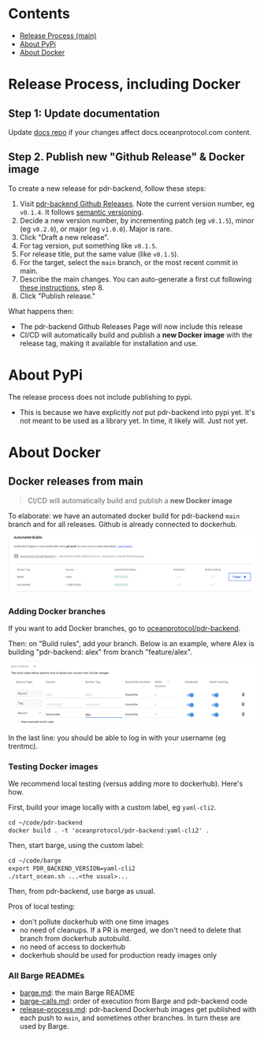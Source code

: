 <!--
Copyright 2023 Ocean Protocol Foundation
SPDX-License-Identifier: Apache-2.0
-->

# Contents

- [Release Process (main)](#release-process-including-docker)
- [About PyPi](#about-pypi)
- [About Docker](#about-docker)

# Release Process, including Docker

## Step 1: Update documentation

Update [docs repo](https://github.com/oceanprotocol/docs) if your changes affect docs.oceanprotocol.com content.

## Step 2. Publish new "Github Release" & Docker image

To create a new release for pdr-backend, follow these steps:

1. Visit [pdr-backend Github Releases](https://github.com/oceanprotocol/pdr-backend/releases). Note the current version number, eg `v0.1.4`. It follows [semantic versioning](https://semver.org/).
1. Decide a new version number, by incrementing patch (eg `v0.1.5`), minor (eg `v0.2.0`), or major (eg `v1.0.0`). Major is rare.
1. Click "Draft a new release".
1. For tag version, put something like `v0.1.5`.
1. For release title, put the same value (like `v0.1.5`).
1. For the target, select the `main` branch, or the most recent commit in main.
1. Describe the main changes. You can auto-generate a first cut following [these instructions](https://docs.github.com/en/repositories/releasing-projects-on-github/automatically-generated-release-notes), step 8.
1. Click "Publish release."

What happens then:

- The pdr-backend Github Releases Page will now include this release
- CI/CD will automatically build and publish a **new Docker image** with the release tag, making it available for installation and use.

# About PyPi

The release process does not include publishing to pypi.

- This is because we have explicitly _not_ put pdr-backend into pypi yet. It's not meant to be used as a library yet. In time, it likely will. Just not yet.

# About Docker

## Docker releases from main

> CI/CD will automatically build and publish a **new Docker image**

To elaborate: we have an automated docker build for pdr-backend `main` branch and for all releases. Github is already connected to dockerhub.

![dockerbuild](./images/dockerbuild.png)

### Adding Docker branches

If you want to add Docker branches, go to [oceanprotocol/pdr-backend](https://hub.docker.com/repository/docker/oceanprotocol/pdr-backend/builds/edit).

Then: on "Build rules", add your branch. Below is an example, where Alex is building "pdr-backend: alex" from branch "feature/alex".

![dockerbranch](./images/dockerbranch.png)

In the last line: you should be able to log in with your username (eg trentmc).

### Testing Docker images

We recommend local testing (versus adding more to dockerhub). Here's how.

First, build your image locally with a custom label, eg `yaml-cli2`.

```console
cd ~/code/pdr-backend
docker build . -t 'oceanprotocol/pdr-backend:yaml-cli2' .
```

Then, start barge, using the custom label:

```console
cd ~/code/barge
export PDR_BACKEND_VERSION=yaml-cli2
./start_ocean.sh ...<the usual>...
```

Then, from pdr-backend, use barge as usual.

Pros of local testing:

- don't pollute dockerhub with one time images
- no need of cleanups. If a PR is merged, we don't need to delete that branch from dockerhub autobuild.
- no need of access to dockerhub
- dockerhub should be used for production ready images only

### All Barge READMEs

- [barge.md](barge.md): the main Barge README
- [barge-calls.md](barge-calls.md): order of execution from Barge and pdr-backend code
- [release-process.md](release-process.md): pdr-backend Dockerhub images get published with each push to `main`, and sometimes other branches. In turn these are used by Barge.
